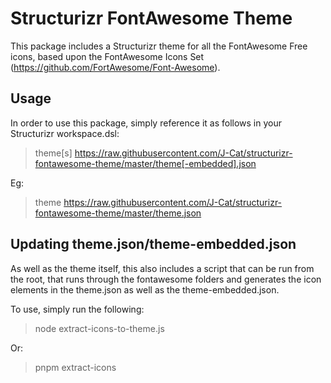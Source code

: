 # Structurizr FontAwesome Theme

This package includes a Structurizr theme for all the FontAwesome Free icons, based upon the FontAwesome Icons Set (https://github.com/FortAwesome/Font-Awesome).


## Usage

In order to use this package, simply reference it as follows in your Structurizr workspace.dsl:

> theme[s] https://raw.githubusercontent.com/J-Cat/structurizr-fontawesome-theme/master/theme[-embedded].json

Eg:

> theme https://raw.githubusercontent.com/J-Cat/structurizr-fontawesome-theme/master/theme.json


## Updating theme.json/theme-embedded.json

As well as the theme itself, this also includes a script that can be run from the root, that runs through the fontawesome folders and generates the icon elements in the theme.json as well as the theme-embedded.json.

To use, simply run the following:

> node extract-icons-to-theme.js

Or:

> pnpm extract-icons
